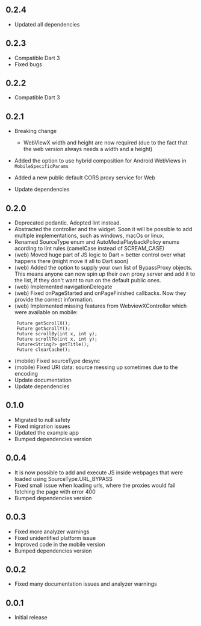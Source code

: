 ## 0.2.4

- Updated all dependencies

## 0.2.3

- Compatible Dart 3
- Fixed bugs

## 0.2.2

- Compatible Dart 3


## 0.2.1

- Breaking change

  - WebViewX width and height are now required (due to the fact that the web version always needs a width and a height)

- Added the option to use hybrid composition for Android WebViews in `MobileSpecificParams`
- Added a new public default CORS proxy service for Web
- Update dependencies

## 0.2.0

- Deprecated pedantic. Adopted lint instead.
- Abstracted the controller and the widget. Soon it will be possible to add multiple implementations, such as windows, macOs or linux.
- Renamed SourceType enum and AutoMediaPlaybackPolicy enums acording to lint rules (camelCase instead of SCREAM_CASE)
- (web) Moved huge part of JS logic to Dart = better control over what happens there (might move it all to Dart soon)
- (web) Added the option to supply your own list of BypassProxy objects. This means anyone can now spin up their own proxy server and add it to the list, if they don't want to run on the default public ones.
- (web) Implemented navigationDelegate
- (web) Fixed onPageStarted and onPageFinished callbacks. Now they provide the correct information.
- (web) Implemented missing features from WebviewXController which were available on mobile:

```
    Future getScrollX();
    Future getScrollY();
    Future scrollBy(int x, int y);
    Future scrollTo(int x, int y);
    Future<String?> getTitle();
    Future clearCache();
```

- (mobile) Fixed sourceType desync
- (mobile) Fixed URI data: source messing up sometimes due to the encoding
- Update documentation
- Update dependencies

## 0.1.0

- Migrated to null safety
- Fixed migration issues
- Updated the example app
- Bumped dependencies version

## 0.0.4

- It is now possible to add and execute JS inside webpages that were loaded using SourceType.URL_BYPASS
- Fixed small issue when loading urls, where the proxies would fail fetching the page with error 400
- Bumped dependencies version

## 0.0.3

- Fixed more analyzer warnings
- Fixed unidentified platform issue
- Improved code in the mobile version
- Bumped dependencies version

## 0.0.2

- Fixed many documentation issues and analyzer warnings

## 0.0.1

- Initial release
